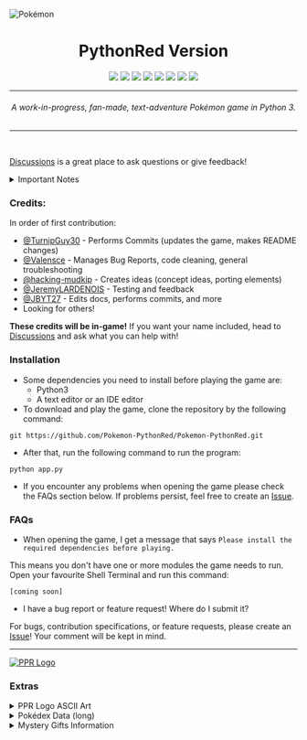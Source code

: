 ![Pokémon](https://raw.githubusercontent.com/Pokemon-PythonRed/Images/main/pokemon.png "Pokémon")
<h1 align="center">PythonRed Version</h1>
<p align="center">
	<a href="https://GitHub.com/Pokemon-PythonRed/Pokemon-PythonRed"><img src="https://gpvc.arturio.dev/Pokemon-PythonRed"></a> <!--Views-->
	<a href="https://GitHub.com/Pokemon-PythonRed/graphs/commit-activity"><img src="https://img.shields.io/badge/maintained%3F-yes-green.svg"></a> <!--Maintained?-->
	<a href="https://GitHub.com/TurnipGuy30"><img src="https://img.shields.io/badge/maintainer-TurnipGuy30-blue"></a> <!--Maintainer-->
	<a href="https://www.python.org/"><img src="https://img.shields.io/badge/made%20with-Python%203-1f425f.svg"></a> <!--Made with Python 3-->
	<a href="https://www.microsoft.com/en-au/software-download/windows10"><img src="https://img.shields.io/badge/platform-Windows%2010-yellow"></a> <!--Platform-->
	<a href="https://github.com/Pokemon-PythonRed/Pokemon-PythonRed/blob/master/LICENSE"><img src="https://img.shields.io/badge/license-CC0--1.0-black"></a> <!--License-->
	<a href="https://GitHub.com/Pokemon-PythonRed/Pokemon-PythonRed/issues"><img src="https://img.shields.io/github/issues/Pokemon-PythonRed/Pokemon-PythonRed.svg"></a> <!--Issues-->
	<a href="https://github.com/Pokemon-PythonRed/Pokemon-PythonRed/stargazers"><img src="https://img.shields.io/github/stars/Pokemon-PythonRed/Pokemon-PythonRed"/></a> <!--Stars-->
</p>

---
<h6 align="center">A work-in-progress, fan-made, text-adventure Pokémon game in Python 3.</h6>

---
<br>

[Discussions](https://github.com/Pokemon-PythonRed/Pokemon-PythonRed/discussions "Pokémon PythonRed Discussions") is a great place to ask questions or give feedback!

<details><summary>Important Notes</summary>

---
- This is not a perfect recreation of `Pokémon Red`; it's a fan-made game that, like `Pokémon Red`, takes place in the fictional Kanto region.
- Prior in-depth knowledge of the `Pokémon` franchise, especially the video game series, is recommended and may be required to fully enjoy this game.
- This project (this GitHub Repository and anything found within) is not endorsed by _Nintendo_, _GAME FREAK_, _Creatures Inc._, _The Pokémon Company_, or whoever owns the franchise these days. This is an independent, fan-made game.
- This game's plot is a work of fiction! Any references to real people or events are completely coincidental.
- The developers use Windows 10 OS, but some effort will be made to make this game cross-platform. However, if we cannot find a way to implement an element in this way, then this game will become Windows 10-only.
---
</details>

### Credits:
In order of first contribution:
- [@TurnipGuy30](https://github.com/TurnipGuy30 "TurnipGuy30's Profile") - Performs Commits (updates the game, makes README changes)
- [@Valensce](https://github.com/Valensce "Valensce's Profile") - Manages Bug Reports, code cleaning, general troubleshooting
- [@hacking-mudkip](https://github.com/hacking-mudkip "hacking-mudkip's Profile") - Creates ideas (concept ideas, porting elements)
- [@JeremyLARDENOIS](https://github.com/JeremyLARDENOIS "JeremyLARDENOIS's Profile") - Testing and feedback
- [@JBYT27](https://github.com/JBYT27) - Edits docs, performs commits, and more
- Looking for others!

**These credits will be in-game!** If you want your name included, head to [Discussions](https://github.com/Pokemon-PythonRed/Pokemon-PythonRed/discussions "Pokémon PythonRed Discussions") and ask what you can help with!

### Installation
- Some dependencies you need to install before playing the game are:
	- Python3
	- A text editor or an IDE editor
- To download and play the game, clone the repository by the following command:
```
git https://github.com/Pokemon-PythonRed/Pokemon-PythonRed.git
```
- After that, run the following command to run the program: 

```
python app.py
```

- If you encounter any problems when opening the game please check the FAQs section below. If problems persist, feel free to create an [Issue](https://github.com/Pokemon-PythonRed/Pokemon-PythonRed/issues "Pokémon PythonRed Issues").

### FAQs

- When opening the game, I get a message that says `Please install the required dependencies before playing.`

This means you don't have one or more modules the game needs to run. Open your favourite Shell Terminal and run this command:
```
[coming soon]
```

- I have a bug report or feature request! Where do I submit it?

For bugs, contribution specifications, or feature requests, please create an [Issue](https://github.com/Pokemon-PythonRed/Pokemon-PythonRed/issues "Pokémon PythonRed Issues")! Your comment will be kept in mind.

---
[![PPR Logo](https://raw.githubusercontent.com/Pokemon-PythonRed/Images/main/logo.png "PPR Homepage")](https://github.com/Pokemon-PythonRed)

### Extras

<details><summary>PPR Logo ASCII Art</summary>

(Sorry if it's too big for your screen!)
<pre align="center">
,#&@@&&&&&@&&#.
.*&&@&&&%(((((((((((((((((((((%&&@&@%,
,%&@&#(((((((((((((((((((((((((((((((((((((((%&&@#
.%&@#(((((((((((((((((((((((((((((((((((((((((((((((((((%@&%
@&&((((((((((((((((((((((((((((((((((((((((((((((((((((((((((((#@&&
/&@#*            /(((((((((((((((((((((((((((((((((((((((((((((((((((((%&@.
/&@.                   ((((((((((((((((((((((((((((((((((((((((((((((((((((((#&@.
.@@.                       ((((((((((((((((((((((((((((((((((((((((((((((((((((((((%&&
/&@                          /((((((((((((((((((((((((((((((((((((((((((((((((((((((((((@@.
(&%,                           (((((((((((((((((((((((((((((((((((((((((((((((((((((((((((((&&,
/@%(.                           /(((((((((((((((((((((((((((((((((((((((((((((((((((((((((((((((&@.
.@&(((                           ((((((((((((((((((((((((((((((((((((((((%#%%%&&&&&%%%#%((((((((((((@@
%&((((/        .*#&%%###############%&#((((#%%&%###############%&%((#&&####################%&#((((((((%&*
&@((((((  .%&########((/,          *#############(/,          ,(#########/.               ,(###%&((((((((&%
.&%(((((((&#####(,                      .###/.                      (##,                       .###%#(((((((&@
&#(((((((&###                                                                     ,***,.         (##%((((((((&@
.&%((((((((&##(            /#########(                .##########             ,#############/      .####((((((((&@
@&(((((((((%%###(***      .###&&&@%###       **.      (##%@&@&###.            *##%@%#####@###       (###(((((((((&&
&@(((((((((((%&&####/      .##%@&&###/       *##.      ###@&@####.             *##%&&%%%&@%##(       (###((((((((((&*
,&#((((((((((((#&&&##/      ,##%&###(        *###      .###&####,       ./      *##&(,&##@####       *####((((((((((%@
%@(((((((((((((((#&##/      *#####/        .#####      .######         (#/      *##&%#@#####.       *###@((((((((((((&(
@%(((((((((((((#&&%##*      *##,         .#######      .##/          (###*      *########,         ####&&&#((((((((((&&
#@(((((((%&@&%#####%##/                 *###%@@###                 .(#####,      /#*,            .####@&#####%&&&(((((%&
@&(&&&%##########&####/              *####%@@%####              ,####%@###.                    (####@&#############%&&&&
&&%&%%%##########%##,            ,#####%@%%@%##/            .(####%@&%&###                ./#####&@&###################&
@&%%%%%%########%###.        .#####%@&%&&#(%%##/         (#####&&%&&%%@###           .#######&@&&%#####################&
%&%%%%%%%%#######&####(       (##@%%&%/.    &%####,      /##&&%&%##&@#&##(             .(###&@%/%@@&%##################&
@%%%%%%%%%%&&@@#/&@###.      (##&%/.       #&@%##/      *##%&/#######&##(      ,         (###%*        *&@&%##########@
%&%%&&@@/*********%%##*      /##&(          .&&##(      .##%%%&%#####&##/      *##         ,###%%             .%@&%##&(
.&(***/***********(&##(      *##%#           .&###       ###&.   *&@&&##/      *####.         ####&*                %@
%@****************&###      .##%%            %%##.      (##%.      /&##/      *######/         /###%%             ,&,
&&***************%###,      ###&            #%##/      /##%,      /&##/      *##%@&####.        ,###%,           &%
@%**************(%##*      (##%            (&##(      *##%,      /&##/      *##%&%%@####*       .##%/          &@
@%*************(%##/      ###%             &###.     /##%,      /&##*      *##%*,#&%&&###(.   *###&*         @@
@&*************%&####((####&%             ,@####((####%#       /&###,    ,###&,   ,&%&@########&%          @@
&&*************%&@&%%%%&&&%*             ,%&@&%%%%&&&%         %@%########%@        (&%%%%%%&&/         *&(
*&#*************#&&&&&&%(*/               .%&&&&&&#           /%&%&&&&&&&%/          ./(((            &@
@@**************************                                  ./(((((/,                          /#&%
.@&***************************                                                               **/&@
,&&*/**************************,                                                       ****/&@
@@*******************************                                               /*/***%&@
&&&********************************/,                                   */********&@/
.&&%****************************************,..           ..,****************&&&
.@&&/*****************************************************************(&@%
(@&&*/*****************************************************/**/@@@.
*@&&%************************************************/&&@&.
*&@&&%(***********************************(&@&@%,
,%@&&&&&&%#(/****,****/(#%&&&&&@@#,
</pre>
</details>

<details><summary>Pokédex Data (long)</summary>

```python
{
	'MissingNo.': {
		'index': 0,
		'name': 'MISSINGNO.',
		'type': 'NULL',
		'total': 6000,
		'hp': 10000,
		'atk': 10000,
		'def': 10000,
		'spa': 10000,
		'spd': 10000,
		'spe': 10000,
		'seen': False,
		'caught': False
	},
	'Bulbasaur': {
		'index': 1,
		'name': 'BULBASAUR',
		'type': 'GRASS',
		'total': 318,
		'hp': 45,
		'atk': 49,
		'def': 49,
		'spa': 65,
		'spd': 65,
		'spe': 45,
		'seen': False,
		'caught': False
	},
	'Ivysaur': {
		'index': 2,
		'name': 'IVYSAUR',
		'type': 'GRASS',
		'total': 405,
		'hp': 60,
		'atk': 62,
		'def': 63,
		'spa': 80,
		'spd': 80,
		'spe': 60,
		'seen': False,
		'caught': False
	},
	'Venusaur': {
		'index': 3,
		'name': 'VENUSAUR',
		'type': 'GRASS',
		'total': 525,
		'hp': 80,
		'atk': 82,
		'def': 83,
		'spa': 100,
		'spd': 100,
		'spe': 80,
		'seen': False,
		'caught': False
	},
	'Charmander': {
		'index': 4,
		'name': 'CHARMANDER',
		'type': 'FIRE',
		'total': 309,
		'hp': 39,
		'atk': 52,
		'def': 43,
		'spa': 60,
		'spd': 50,
		'spe': 65,
		'seen': False,
		'caught': False
	},
	'Charmeleon': {
		'index': 5,
		'name': 'CHARMELEON',
		'type': 'FIRE',
		'total': 405,
		'hp': 58,
		'atk': 64,
		'def': 58,
		'spa': 80,
		'spd': 65,
		'spe': 80,
		'seen': False,
		'caught': False
	},
	'Charizard': {
		'index': 6,
		'name': 'CHARIZARD',
		'type': 'FIRE',
		'total': 534,
		'hp': 78,
		'atk': 84,
		'def': 78,
		'spa': 109,
		'spd': 85,
		'spe': 100,
		'seen': False,
		'caught': False
	},
	'Squirtle': {
		'index': 7,
		'name': 'SQUIRTLE',
		'type': 'WATER',
		'total': 314,
		'hp': 44,
		'atk': 48,
		'def': 65,
		'spa': 50,
		'spd': 64,
		'spe': 43,
		'seen': False,
		'caught': False
	},
	'Wartortle': {
		'index': 8,
		'name': 'WARTORTLE',
		'type': 'WATER',
		'total': 405,
		'hp': 59,
		'atk': 63,
		'def': 80,
		'spa': 65,
		'spd': 80,
		'spe': 58,
		'seen': False,
		'caught': False
	},
	'Blastoise': {
		'index': 9,
		'name': 'BLASTOISE',
		'type': 'WATER',
		'total': 530,
		'hp': 79,
		'atk': 83,
		'def': 100,
		'spa': 85,
		'spd': 105,
		'spe': 78,
		'seen': False,
		'caught': False
	},
	'Caterpie': {
		'index': 10,
		'name': 'CATERPIE',
		'type': 'BUG',
		'total': 195,
		'hp': 45,
		'atk': 30,
		'def': 35,
		'spa': 20,
		'spd': 20,
		'spe': 45,
		'seen': False,
		'caught': False
	},
	'Metapod': {
		'index': 11,
		'name': 'METAPOD',
		'type': 'BUG',
		'total': 205,
		'hp': 50,
		'atk': 20,
		'def': 55,
		'spa': 25,
		'spd': 25,
		'spe': 30,
		'seen': False,
		'caught': False
	},
	'Butterfree': {
		'index': 12,
		'name': 'BUTTERFREE',
		'type': 'BUG',
		'total': 395,
		'hp': 60,
		'atk': 45,
		'def': 50,
		'spa': 90,
		'spd': 80,
		'spe': 70,
		'seen': False,
		'caught': False
	},
	'Weedle': {
		'index': 13,
		'name': 'WEEDLE',
		'type': 'BUG',
		'total': 195,
		'hp': 40,
		'atk': 35,
		'def': 30,
		'spa': 20,
		'spd': 20,
		'spe': 50,
		'seen': False,
		'caught': False
	},
	'Kakuna': {
		'index': 14,
		'name': 'KAKUNA',
		'type': 'BUG',
		'total': 205,
		'hp': 45,
		'atk': 25,
		'def': 50,
		'spa': 25,
		'spd': 25,
		'spe': 35,
		'seen': False,
		'caught': False
	},
	'Beedrill': {
		'index': 15,
		'name': 'BEEDRILL',
		'type': 'BUG',
		'total': 395,
		'hp': 65,
		'atk': 90,
		'def': 40,
		'spa': 45,
		'spd': 80,
		'spe': 75,
		'seen': False,
		'caught': False
	},
	'Pidgey': {
		'index': 16,
		'name': 'PIDGEY',
		'type': 'NORMAL',
		'total': 251,
		'hp': 40,
		'atk': 45,
		'def': 40,
		'spa': 35,
		'spd': 35,
		'spe': 56,
		'seen': False,
		'caught': False
	},
	'Pidgeotto': {
		'index': 17,
		'name': 'PIDGEOTTO',
		'type': 'NORMAL',
		'total': 349,
		'hp': 63,
		'atk': 60,
		'def': 55,
		'spa': 50,
		'spd': 50,
		'spe': 71,
		'seen': False,
		'caught': False
	},
	'Pidgeot': {
		'index': 18,
		'name': 'PIDGEOT',
		'type': 'NORMAL',
		'total': 479,
		'hp': 83,
		'atk': 80,
		'def': 75,
		'spa': 70,
		'spd': 70,
		'spe': 101,
		'seen': False,
		'caught': False
	},
	'Rattata': {
		'index': 19,
		'name': 'RATTATA',
		'type': 'NORMAL',
		'total': 253,
		'hp': 30,
		'atk': 56,
		'def': 35,
		'spa': 25,
		'spd': 35,
		'spe': 72,
		'seen': False,
		'caught': False
	},
	'Ratticate': {
		'index': 20,
		'name': 'RATICATE',
		'type': 'NORMAL',
		'total': 413,
		'hp': 55,
		'atk': 81,
		'def': 60,
		'spa': 50,
		'spd': 70,
		'spe': 97,
		'seen': False,
		'caught': False
	},
	'Spearow': {
		'index': 21,
		'name': 'SPEAROW',
		'type': 'NORMAL',
		'total': 262,
		'hp': 40,
		'atk': 60,
		'def': 30,
		'spa': 31,
		'spd': 31,
		'spe': 70,
		'seen': False,
		'caught': False
	},
	'Fearow': {
		'index': 22,
		'name': 'FEAROW',
		'type': 'NORMAL',
		'total': 442,
		'hp': 65,
		'atk': 90,
		'def': 65,
		'spa': 61,
		'spd': 61,
		'spe': 100,
		'seen': False,
		'caught': False
	},
	'Ekans': {
		'index': 23,
		'name': 'EKANS',
		'type': 'POISON',
		'total': 288,
		'hp': 35,
		'atk': 60,
		'def': 44,
		'spa': 40,
		'spd': 54,
		'spe': 55,
		'seen': False,
		'caught': False
	},
	'Arbok': {
		'index': 24,
		'name': 'ARBOK',
		'type': 'POISON',
		'total': 448,
		'hp': 60,
		'atk': 95,
		'def': 69,
		'spa': 65,
		'spd': 79,
		'spe': 80,
		'seen': False,
		'caught': False
	},
	'Pikachu': {
		'index': 25,
		'name': 'PIKACHU',
		'type': 'ELECTRIC',
		'total': 320,
		'hp': 35,
		'atk': 55,
		'def': 40,
		'spa': 50,
		'spd': 50,
		'spe': 90,
		'seen': False,
		'caught': False
	},
	'Raichu': {
		'index': 26,
		'name': 'RAICHU',
		'type': 'ELECTRIC',
		'total': 485,
		'hp': 60,
		'atk': 90,
		'def': 55,
		'spa': 90,
		'spd': 80,
		'spe': 110,
		'seen': False,
		'caught': False
	},
	'Sandshrew': {
		'index': 27,
		'name': 'SANDSHREW',
		'type': 'GROUND',
		'total': 300,
		'hp': 50,
		'atk': 75,
		'def': 85,
		'spa': 20,
		'spd': 30,
		'spe': 40,
		'seen': False,
		'caught': False
	},
	'Sandslash': {
		'index': 28,
		'name': 'SANDSLASH',
		'type': 'GROUND',
		'total': 450,
		'hp': 75,
		'atk': 100,
		'def': 110,
		'spa': 45,
		'spd': 55,
		'spe': 65,
		'seen': False,
		'caught': False
	},
	'Nidoran-Female': {
		'index': 29,
		'name': 'NIDORAN♀',
		'type': 'POISON',
		'total': 275,
		'hp': 55,
		'atk': 47,
		'def': 52,
		'spa': 40,
		'spd': 40,
		'spe': 41,
		'seen': False,
		'caught': False
	},
	'Nidorina': {
		'index': 30,
		'name': 'NIDORINA',
		'type': 'POISON',
		'total': 365,
		'hp': 70,
		'atk': 62,
		'def': 67,
		'spa': 55,
		'spd': 55,
		'spe': 56,
		'seen': False,
		'caught': False
	},
	'Nidoqueen': {
		'index': 31,
		'name': 'NIDOQUEEN',
		'type': 'POISON',
		'total': 505,
		'hp': 90,
		'atk': 92,
		'def': 87,
		'spa': 75,
		'spd': 85,
		'spe': 76,
		'seen': False,
		'caught': False
	},
	'Nidoran-Male': {
		'index': 32,
		'name': 'NIDORAN♂',
		'type': 'POISON',
		'total': 273,
		'hp': 46,
		'atk': 57,
		'def': 40,
		'spa': 40,
		'spd': 40,
		'spe': 50,
		'seen': False,
		'caught': False
	},
	'Nidorino': {
		'index': 33,
		'name': 'NIDORINO',
		'type': 'POISON',
		'total': 365,
		'hp': 61,
		'atk': 72,
		'def': 57,
		'spa': 55,
		'spd': 55,
		'spe': 65,
		'seen': False,
		'caught': False
	},
	'Nidoking': {
		'index': 34,
		'name': 'NIDOKING',
		'type': 'POISON',
		'total': 505,
		'hp': 81,
		'atk': 102,
		'def': 77,
		'spa': 85,
		'spd': 75,
		'spe': 85,
		'seen': False,
		'caught': False
	},
	'Clefairy': {
		'index': 35,
		'name': 'CLEFAIRY',
		'type': 'FAIRY',
		'total': 323,
		'hp': 70,
		'atk': 45,
		'def': 48,
		'spa': 60,
		'spd': 65,
		'spe': 35,
		'seen': False,
		'caught': False
	},
	'Clefable': {
		'index': 36,
		'name': 'CLEFABLE',
		'type': 'FAIRY',
		'total': 483,
		'hp': 95,
		'atk': 70,
		'def': 73,
		'spa': 95,
		'spd': 90,
		'spe': 60,
		'seen': False,
		'caught': False
	},
	'Vulpix': {
		'index': 37,
		'name': 'VULPIX',
		'type': 'FIRE',
		'total': 299,
		'hp': 38,
		'atk': 41,
		'def': 40,
		'spa': 50,
		'spd': 65,
		'spe': 65,
		'seen': False,
		'caught': False
	},
	'Ninetales': {
		'index': 38,
		'name': 'NINETALES',
		'type': 'FIRE',
		'total': 505,
		'hp': 73,
		'atk': 76,
		'def': 75,
		'spa': 81,
		'spd': 100,
		'spe': 100,
		'seen': False,
		'caught': False
	},
	'Jigglypuff': {
		'index': 39,
		'name': 'JIGGLYPUFF',
		'type': 'NORMAL',
		'total': 270,
		'hp': 115,
		'atk': 45,
		'def': 20,
		'spa': 45,
		'spd': 25,
		'spe': 20,
		'seen': False,
		'caught': False
	},
	'Wigglytuff': {
		'index': 40,
		'name': 'WIGGLYTUFF',
		'type': 'NORMAL',
		'total': 435,
		'hp': 140,
		'atk': 70,
		'def': 45,
		'spa': 85,
		'spd': 50,
		'spe': 45,
		'seen': False,
		'caught': False
	},
	'Zubat': {
		'index': 41,
		'name': 'ZUBAT',
		'type': 'POISON',
		'total': 245,
		'hp': 40,
		'atk': 45,
		'def': 35,
		'spa': 30,
		'spd': 40,
		'spe': 55,
		'seen': False,
		'caught': False
	},
	'Golbat': {
		'index': 42,
		'name': 'GOLBAT',
		'type': 'POISON',
		'total': 455,
		'hp': 75,
		'atk': 80,
		'def': 70,
		'spa': 65,
		'spd': 75,
		'spe': 90,
		'seen': False,
		'caught': False
	},
	'Oddish': {
		'index': 43,
		'name': 'ODDISH',
		'type': 'GRASS',
		'total': 320,
		'hp': 45,
		'atk': 50,
		'def': 55,
		'spa': 75,
		'spd': 65,
		'spe': 30,
		'seen': False,
		'caught': False
	},
	'Gloom': {
		'index': 44,
		'name': 'GLOOM',
		'type': 'GRASS',
		'total': 395,
		'hp': 60,
		'atk': 65,
		'def': 70,
		'spa': 85,
		'spd': 75,
		'spe': 40,
		'seen': False,
		'caught': False
	},
	'Vileplume': {
		'index': 45,
		'name': 'VILEPLUME',
		'type': 'GRASS',
		'total': 490,
		'hp': 75,
		'atk': 80,
		'def': 85,
		'spa': 110,
		'spd': 90,
		'spe': 50,
		'seen': False,
		'caught': False
	},
	'Paras': {
		'index': 46,
		'name': 'PARAS',
		'type': 'BUG',
		'total': 285,
		'hp': 35,
		'atk': 70,
		'def': 55,
		'spa': 45,
		'spd': 55,
		'spe': 25,
		'seen': False,
		'caught': False
	},
	'Parasect': {
		'index': 47,
		'name': 'PARASECT',
		'type': 'BUG',
		'total': 405,
		'hp': 60,
		'atk': 95,
		'def': 80,
		'spa': 60,
		'spd': 80,
		'spe': 30,
		'seen': False,
		'caught': False
	},
	'Venonat': {
		'index': 48,
		'name': 'VENONAT',
		'type': 'BUG',
		'total': 305,
		'hp': 60,
		'atk': 55,
		'def': 50,
		'spa': 40,
		'spd': 55,
		'spe': 45,
		'seen': False,
		'caught': False
	},
	'Venomoth': {
		'index': 49,
		'name': 'VENOMOTH',
		'type': 'BUG',
		'total': 450,
		'hp': 70,
		'atk': 65,
		'def': 60,
		'spa': 90,
		'spd': 75,
		'spe': 90,
		'seen': False,
		'caught': False
	},
	'Diglett': {
		'index': 50,
		'name': 'DIGLETT',
		'type': 'GROUND',
		'total': 265,
		'hp': 10,
		'atk': 55,
		'def': 25,
		'spa': 35,
		'spd': 45,
		'spe': 95,
		'seen': False,
		'caught': False
	},
	'Dugtrio': {
		'index': 51,
		'name': 'DUGTRIO',
		'type': 'GROUND',
		'total': 425,
		'hp': 35,
		'atk': 100,
		'def': 50,
		'spa': 50,
		'spd': 70,
		'spe': 120,
		'seen': False,
		'caught': False
	},
	'Meowth': {
		'index': 52,
		'name': 'MEOWTH',
		'type': 'NORMAL',
		'total': 290,
		'hp': 40,
		'atk': 45,
		'def': 35,
		'spa': 40,
		'spd': 40,
		'spe': 90,
		'seen': False,
		'caught': False
	},
	'Persian': {
		'index': 53,
		'name': 'PERSIAN',
		'type': 'NORMAL',
		'total': 440,
		'hp': 65,
		'atk': 70,
		'def': 60,
		'spa': 65,
		'spd': 65,
		'spe': 115,
		'seen': False,
		'caught': False
	},
	'Psyduck': {
		'index': 54,
		'name': 'PSYDUCK',
		'type': 'WATER',
		'total': 320,
		'hp': 50,
		'atk': 52,
		'def': 48,
		'spa': 65,
		'spd': 50,
		'spe': 55,
		'seen': False,
		'caught': False
	},
	'Golduck': {
		'index': 55,
		'name': 'GOLDUCK',
		'type': 'WATER',
		'total': 500,
		'hp': 80,
		'atk': 82,
		'def': 78,
		'spa': 95,
		'spd': 80,
		'spe': 85,
		'seen': False,
		'caught': False
	},
	'Mankey': {
		'index': 56,
		'name': 'MANKEY',
		'type': 'FIGHTING',
		'total': 305,
		'hp': 40,
		'atk': 80,
		'def': 35,
		'spa': 35,
		'spd': 45,
		'spe': 70,
		'seen': False,
		'caught': False
	},
	'Primeape': {
		'index': 57,
		'name': 'PRIMEAPE',
		'type': 'FIGHTING',
		'total': 455,
		'hp': 65,
		'atk': 105,
		'def': 60,
		'spa': 60,
		'spd': 70,
		'spe': 95,
		'seen': False,
		'caught': False
	},
	'Growlithe': {
		'index': 58,
		'name': 'GROWLITHE',
		'type': 'FIRE',
		'total': 350,
		'hp': 55,
		'atk': 70,
		'def': 45,
		'spa': 70,
		'spd': 50,
		'spe': 60,
		'seen': False,
		'caught': False
	},
	'Arcanine': {
		'index': 59,
		'name': 'ARCANINE',
		'type': 'FIRE',
		'total': 555,
		'hp': 90,
		'atk': 110,
		'def': 80,
		'spa': 100,
		'spd': 80,
		'spe': 95,
		'seen': False,
		'caught': False
	},
	'Poliwag': {
		'index': 60,
		'name': 'POLIWAG',
		'type': 'WATER',
		'total': 300,
		'hp': 40,
		'atk': 50,
		'def': 40,
		'spa': 40,
		'spd': 40,
		'spe': 90,
		'seen': False,
		'caught': False
	},
	'Poliwhirl': {
		'index': 61,
		'name': 'POLIWHIRL',
		'type': 'WATER',
		'total': 385,
		'hp': 65,
		'atk': 65,
		'def': 65,
		'spa': 50,
		'spd': 50,
		'spe': 90,
		'seen': False,
		'caught': False
	},
	'Poliwrath': {
		'index': 62,
		'name': 'POLIWRATH',
		'type': 'WATER',
		'total': 510,
		'hp': 90,
		'atk': 95,
		'def': 95,
		'spa': 70,
		'spd': 90,
		'spe': 70,
		'seen': False,
		'caught': False
	},
	'Abra': {
		'index': 63,
		'name': 'ABRA',
		'type': 'PSYCHIC',
		'total': 310,
		'hp': 25,
		'atk': 20,
		'def': 15,
		'spa': 105,
		'spd': 55,
		'spe': 90,
		'seen': False,
		'caught': False
	},
	'Kadabra': {
		'index': 64,
		'name': 'KADABRA',
		'type': 'PSYCHIC',
		'total': 400,
		'hp': 40,
		'atk': 35,
		'def': 30,
		'spa': 120,
		'spd': 70,
		'spe': 105,
		'seen': False,
		'caught': False
	},
	'Alakazam': {
		'index': 65,
		'name': 'ALAKAZAM',
		'type': 'PSYCHIC',
		'total': 500,
		'hp': 55,
		'atk': 50,
		'def': 45,
		'spa': 135,
		'spd': 95,
		'spe': 120,
		'seen': False,
		'caught': False
	},
	'Machop': {
		'index': 66,
		'name': 'MACHOP',
		'type': 'FIGHTING',
		'total': 305,
		'hp': 70,
		'atk': 80,
		'def': 50,
		'spa': 35,
		'spd': 35,
		'spe': 35,
		'seen': False,
		'caught': False
	},
	'Machoke': {
		'index': 67,
		'name': 'MACHOKE',
		'type': 'FIGHTING',
		'total': 405,
		'hp': 80,
		'atk': 100,
		'def': 70,
		'spa': 50,
		'spd': 60,
		'spe': 45,
		'seen': False,
		'caught': False
	},
	'Machamp': {
		'index': 68,
		'name': 'MACHAMP',
		'type': 'FIGHTING',
		'total': 505,
		'hp': 90,
		'atk': 130,
		'def': 80,
		'spa': 65,
		'spd': 85,
		'spe': 55,
		'seen': False,
		'caught': False
	},
	'Bellsprout': {
		'index': 69,
		'name': 'BELLSPROUT',
		'type': 'GRASS',
		'total': 300,
		'hp': 50,
		'atk': 75,
		'def': 35,
		'spa': 70,
		'spd': 30,
		'spe': 40,
		'seen': False,
		'caught': False
	},
	'Weepinbell': {
		'index': 70,
		'name': 'WEEPINBELL',
		'type': 'GRASS',
		'total': 390,
		'hp': 65,
		'atk': 90,
		'def': 50,
		'spa': 85,
		'spd': 45,
		'spe': 55,
		'seen': False,
		'caught': False
	},
	'Victreebell': {
		'index': 71,
		'name': 'VICTREEBEL',
		'type': 'GRASS',
		'total': 490,
		'hp': 80,
		'atk': 105,
		'def': 65,
		'spa': 100,
		'spd': 70,
		'spe': 70,
		'seen': False,
		'caught': False
	},
	'Tentacool': {
		'index': 72,
		'name': 'TENTACOOL',
		'type': 'WATER',
		'total': 335,
		'hp': 40,
		'atk': 40,
		'def': 35,
		'spa': 50,
		'spd': 100,
		'spe': 70,
		'seen': False,
		'caught': False
	},
	'Tentacruel': {
		'index': 73,
		'name': 'TENTACRUEL',
		'type': 'WATER',
		'total': 515,
		'hp': 80,
		'atk': 70,
		'def': 65,
		'spa': 80,
		'spd': 120,
		'spe': 100,
		'seen': False,
		'caught': False
	},
	'Geodude': {
		'index': 74,
		'name': 'GEODUDE',
		'type': 'ROCK',
		'total': 300,
		'hp': 40,
		'atk': 80,
		'def': 100,
		'spa': 30,
		'spd': 30,
		'spe': 20,
		'seen': False,
		'caught': False
	},
	'Graveler': {
		'index': 75,
		'name': 'GRAVELER',
		'type': 'ROCK',
		'total': 390,
		'hp': 55,
		'atk': 95,
		'def': 115,
		'spa': 45,
		'spd': 45,
		'spe': 35,
		'seen': False,
		'caught': False
	},
	'Golem': {
		'index': 76,
		'name': 'GOLEM',
		'type': 'ROCK',
		'total': 495,
		'hp': 80,
		'atk': 120,
		'def': 130,
		'spa': 55,
		'spd': 65,
		'spe': 45,
		'seen': False,
		'caught': False
	},
	'Ponyta': {
		'index': 77,
		'name': 'PONYTA',
		'type': 'FIRE',
		'total': 410,
		'hp': 50,
		'atk': 85,
		'def': 55,
		'spa': 65,
		'spd': 65,
		'spe': 90,
		'seen': False,
		'caught': False
	},
	'Rapidash': {
		'index': 78,
		'name': 'RAPIDASH',
		'type': 'FIRE',
		'total': 500,
		'hp': 65,
		'atk': 100,
		'def': 70,
		'spa': 80,
		'spd': 80,
		'spe': 105,
		'seen': False,
		'caught': False
	},
	'Slowpoke': {
		'index': 79,
		'name': 'SLOWPOKE',
		'type': 'WATER',
		'total': 315,
		'hp': 90,
		'atk': 65,
		'def': 65,
		'spa': 40,
		'spd': 40,
		'spe': 15,
		'seen': False,
		'caught': False
	},
	'Slowbro': {
		'index': 80,
		'name': 'SLOWBRO',
		'type': 'WATER',
		'total': 490,
		'hp': 95,
		'atk': 75,
		'def': 110,
		'spa': 100,
		'spd': 80,
		'spe': 30,
		'seen': False,
		'caught': False
	},
	'Magnemite': {
		'index': 81,
		'name': 'MAGNEMITE',
		'type': 'ELECTRIC',
		'total': 325,
		'hp': 25,
		'atk': 35,
		'def': 70,
		'spa': 95,
		'spd': 55,
		'spe': 45,
		'seen': False,
		'caught': False
	},
	'Magneton': {
		'index': 82,
		'name': 'MAGNETON',
		'type': 'ELECTRIC',
		'total': 465,
		'hp': 50,
		'atk': 60,
		'def': 95,
		'spa': 120,
		'spd': 70,
		'spe': 70,
		'seen': False,
		'caught': False
	},
	'Farfetch\'d': {
		'index': 83,
		'name': 'FARFETCH\'D',
		'type': 'NORMAL',
		'total': 377,
		'hp': 52,
		'atk': 90,
		'def': 55,
		'spa': 58,
		'spd': 62,
		'spe': 60,
		'seen': False,
		'caught': False
	},
	'Doduo': {
		'index': 84,
		'name': 'DODUO',
		'type': 'NORMAL',
		'total': 310,
		'hp': 35,
		'atk': 85,
		'def': 45,
		'spa': 35,
		'spd': 35,
		'spe': 75,
		'seen': False,
		'caught': False
	},
	'Dodrio': {
		'index': 85,
		'name': 'DODRIO',
		'type': 'NORMAL',
		'total': 470,
		'hp': 60,
		'atk': 110,
		'def': 70,
		'spa': 60,
		'spd': 60,
		'spe': 110,
		'seen': False,
		'caught': False
	},
	'Seel': {
		'index': 86,
		'name': 'SEEL',
		'type': 'WATER',
		'total': 325,
		'hp': 65,
		'atk': 45,
		'def': 55,
		'spa': 45,
		'spd': 70,
		'spe': 45,
		'seen': False,
		'caught': False
	},
	'Dewgong': {
		'index': 87,
		'name': 'DEWGONG',
		'type': 'WATER',
		'total': 475,
		'hp': 90,
		'atk': 70,
		'def': 80,
		'spa': 70,
		'spd': 95,
		'spe': 70,
		'seen': False,
		'caught': False
	},
	'Grimer': {
		'index': 88,
		'name': 'GRIMER',
		'type': 'POISON',
		'total': 325,
		'hp': 80,
		'atk': 80,
		'def': 50,
		'spa': 40,
		'spd': 50,
		'spe': 25,
		'seen': False,
		'caught': False
	},
	'Muk': {
		'index': 89,
		'name': 'MUK',
		'type': 'POISON',
		'total': 500,
		'hp': 105,
		'atk': 105,
		'def': 75,
		'spa': 65,
		'spd': 100,
		'spe': 50,
		'seen': False,
		'caught': False
	},
	'Shellder': {
		'index': 90,
		'name': 'SHELLDER',
		'type': 'WATER',
		'total': 305,
		'hp': 30,
		'atk': 65,
		'def': 100,
		'spa': 45,
		'spd': 25,
		'spe': 40,
		'seen': False,
		'caught': False
	},
	'Cloyster': {
		'index': 91,
		'name': 'CLOYSTER',
		'type': 'WATER',
		'total': 525,
		'hp': 50,
		'atk': 95,
		'def': 180,
		'spa': 85,
		'spd': 45,
		'spe': 70,
		'seen': False,
		'caught': False
	},
	'Gastly': {
		'index': 92,
		'name': 'GASTLY',
		'type': 'GHOST',
		'total': 310,
		'hp': 30,
		'atk': 35,
		'def': 30,
		'spa': 100,
		'spd': 35,
		'spe': 80,
		'seen': False,
		'caught': False
	},
	'Haunter': {
		'index': 93,
		'name': 'HAUNTER',
		'type': 'GHOST',
		'total': 405,
		'hp': 45,
		'atk': 50,
		'def': 45,
		'spa': 115,
		'spd': 55,
		'spe': 95,
		'seen': False,
		'caught': False
	},
	'Gengar': {
		'index': 94,
		'name': 'GENGAR',
		'type': 'GHOST',
		'total': 500,
		'hp': 60,
		'atk': 65,
		'def': 60,
		'spa': 130,
		'spd': 75,
		'spe': 110,
		'seen': False,
		'caught': False
	},
	'Onix': {
		'index': 95,
		'name': 'ONIX',
		'type': 'ROCK',
		'total': 385,
		'hp': 35,
		'atk': 45,
		'def': 160,
		'spa': 30,
		'spd': 45,
		'spe': 70,
		'seen': False,
		'caught': False
	},
	'Drowzee': {
		'index': 96,
		'name': 'DROWZEE',
		'type': 'PSYCHIC',
		'total': 328,
		'hp': 60,
		'atk': 48,
		'def': 45,
		'spa': 43,
		'spd': 90,
		'spe': 42,
		'seen': False,
		'caught': False
	},
	'Hypno': {
		'index': 97,
		'name': 'HYPNO',
		'type': 'PSYCHIC',
		'total': 483,
		'hp': 85,
		'atk': 73,
		'def': 70,
		'spa': 73,
		'spd': 115,
		'spe': 67,
		'seen': False,
		'caught': False
	},
	'Krabby': {
		'index': 98,
		'name': 'KRABBY',
		'type': 'WATER',
		'total': 325,
		'hp': 30,
		'atk': 105,
		'def': 90,
		'spa': 25,
		'spd': 25,
		'spe': 50,
		'seen': False,
		'caught': False
	},
	'Kingler': {
		'index': 99,
		'name': 'KINGLER',
		'type': 'WATER',
		'total': 475,
		'hp': 55,
		'atk': 130,
		'def': 115,
		'spa': 50,
		'spd': 50,
		'spe': 75,
		'seen': False,
		'caught': False
	},
	'Voltorb': {
		'index': 100,
		'name': 'VOLTORB',
		'type': 'ELECTRIC',
		'total': 330,
		'hp': 40,
		'atk': 30,
		'def': 50,
		'spa': 55,
		'spd': 55,
		'spe': 100,
		'seen': False,
		'caught': False
	},
	'Electrode': {
		'index': 101,
		'name': 'ELECTRODE',
		'type': 'ELECTRIC',
		'total': 490,
		'hp': 60,
		'atk': 50,
		'def': 70,
		'spa': 80,
		'spd': 80,
		'spe': 150,
		'seen': False,
		'caught': False
	},
	'Exeggcute': {
		'index': 102,
		'name': 'EXEGGCUTE',
		'type': 'GRASS',
		'total': 325,
		'hp': 60,
		'atk': 40,
		'def': 80,
		'spa': 60,
		'spd': 45,
		'spe': 40,
		'seen': False,
		'caught': False
	},
	'Exeggutor': {
		'index': 103,
		'name': 'EXEGGUTOR',
		'type': 'GRASS',
		'total': 530,
		'hp': 95,
		'atk': 95,
		'def': 85,
		'spa': 125,
		'spd': 75,
		'spe': 55,
		'seen': False,
		'caught': False
	},
	'Cubone': {
		'index': 104,
		'name': 'CUBONE',
		'type': 'GROUND',
		'total': 320,
		'hp': 50,
		'atk': 50,
		'def': 95,
		'spa': 40,
		'spd': 50,
		'spe': 35,
		'seen': False,
		'caught': False
	},
	'Marowak': {
		'index': 105,
		'name': 'MAROWAK',
		'type': 'GROUND',
		'total': 425,
		'hp': 60,
		'atk': 80,
		'def': 110,
		'spa': 50,
		'spd': 80,
		'spe': 45,
		'seen': False,
		'caught': False
	},
	'Hitmonlee': {
		'index': 106,
		'name': 'HITMONLEE',
		'type': 'FIGHTING',
		'total': 455,
		'hp': 50,
		'atk': 120,
		'def': 53,
		'spa': 35,
		'spd': 110,
		'spe': 87,
		'seen': False,
		'caught': False
	},
	'Hitmonchan': {
		'index': 107,
		'name': 'HITMONCHAN',
		'type': 'FIGHTING',
		'total': 455,
		'hp': 50,
		'atk': 105,
		'def': 79,
		'spa': 35,
		'spd': 110,
		'spe': 76,
		'seen': False,
		'caught': False
	},
	'Lickitung': {
		'index': 108,
		'name': 'LICKITUNG',
		'type': 'NORMAL',
		'total': 385,
		'hp': 90,
		'atk': 55,
		'def': 75,
		'spa': 60,
		'spd': 75,
		'spe': 30,
		'seen': False,
		'caught': False
	},
	'Koffing': {
		'index': 109,
		'name': 'KOFFING',
		'type': 'POISON',
		'total': 340,
		'hp': 40,
		'atk': 65,
		'def': 95,
		'spa': 60,
		'spd': 45,
		'spe': 35,
		'seen': False,
		'caught': False
	},
	'Weezing': {
		'index': 110,
		'name': 'WEEZING',
		'type': 'POISON',
		'total': 490,
		'hp': 65,
		'atk': 90,
		'def': 120,
		'spa': 85,
		'spd': 70,
		'spe': 60,
		'seen': False,
		'caught': False
	},
	'Rhyhorn': {
		'index': 111,
		'name': 'RHYHORN',
		'type': 'GROUND',
		'total': 345,
		'hp': 80,
		'atk': 85,
		'def': 95,
		'spa': 30,
		'spd': 30,
		'spe': 25,
		'seen': False,
		'caught': False
	},
	'Rhydon': {
		'index': 112,
		'name': 'RHYDON',
		'type': 'GROUND',
		'total': 485,
		'hp': 105,
		'atk': 130,
		'def': 120,
		'spa': 45,
		'spd': 45,
		'spe': 40,
		'seen': False,
		'caught': False
	},
	'Chansey': {
		'index': 113,
		'name': 'CHANSEY',
		'type': 'NORMAL',
		'total': 450,
		'hp': 250,
		'atk': 5,
		'def': 5,
		'spa': 35,
		'spd': 105,
		'spe': 50,
		'seen': False,
		'caught': False
	},
	'Tangela': {
		'index': 114,
		'name': 'TANGELA',
		'type': 'GRASS',
		'total': 435,
		'hp': 65,
		'atk': 55,
		'def': 115,
		'spa': 100,
		'spd': 40,
		'spe': 60,
		'seen': False,
		'caught': False
	},
	'Kangaskhan': {
		'index': 115,
		'name': 'KANGASKHAN',
		'type': 'NORMAL',
		'total': 490,
		'hp': 105,
		'atk': 95,
		'def': 80,
		'spa': 40,
		'spd': 80,
		'spe': 90,
		'seen': False,
		'caught': False
	},
	'Horsea': {
		'index': 116,
		'name': 'HORSEA',
		'type': 'WATER',
		'total': 295,
		'hp': 30,
		'atk': 40,
		'def': 70,
		'spa': 70,
		'spd': 25,
		'spe': 60,
		'seen': False,
		'caught': False
	},
	'Seadra': {
		'index': 117,
		'name': 'SEADRA',
		'type': 'WATER',
		'total': 440,
		'hp': 55,
		'atk': 65,
		'def': 95,
		'spa': 95,
		'spd': 45,
		'spe': 85,
		'seen': False,
		'caught': False
	},
	'Goldeen': {
		'index': 118,
		'name': 'GOLDEEN',
		'type': 'WATER',
		'total': 320,
		'hp': 45,
		'atk': 67,
		'def': 60,
		'spa': 35,
		'spd': 50,
		'spe': 63,
		'seen': False,
		'caught': False
	},
	'Seaking': {
		'index': 119,
		'name': 'SEAKING',
		'type': 'WATER',
		'total': 450,
		'hp': 80,
		'atk': 92,
		'def': 65,
		'spa': 65,
		'spd': 80,
		'spe': 68,
		'seen': False,
		'caught': False
	},
	'Staryu': {
		'index': 120,
		'name': 'STARYU',
		'type': 'WATER',
		'total': 340,
		'hp': 30,
		'atk': 45,
		'def': 55,
		'spa': 70,
		'spd': 55,
		'spe': 85,
		'seen': False,
		'caught': False
	},
	'Starmie': {
		'index': 121,
		'name': 'STARMIE',
		'type': 'WATER',
		'total': 520,
		'hp': 60,
		'atk': 75,
		'def': 85,
		'spa': 100,
		'spd': 85,
		'spe': 115,
		'seen': False,
		'caught': False
	},
	'Mr. Mime': {
	'index': 122,
		'name': 'MR. MIME',
		'type': 'PSYCHIC',
		'total': 460,
		'hp': 40,
		'atk': 45,
		'def': 65,
		'spa': 100,
		'spd': 120,
		'spe': 90,
		'seen': False,
		'caught': False
		False
	},
	'Scyther': {
		'index': 123,
		'name': 'SCYTHER',
		'type': 'BUG',
		'total': 500,
		'hp': 70,
		'atk': 110,
		'def': 80,
		'spa': 55,
		'spd': 80,
		'spe': 105,
		'seen': False,
		'caught': False
	},
	'Jynx': {
		'index': 124,
		'name': 'JYNX',
		'type': 'ICE',
		'total': 455,
		'hp': 65,
		'atk': 50,
		'def': 35,
		'spa': 115,
		'spd': 95,
		'spe': 95,
		'seen': False,
		'caught': False
	},
	'Electabuzz': {
		'index': 125,
		'name': 'ELECTABUZZ',
		'type': 'ELECTRIC',
		'total': 490,
		'hp': 65,
		'atk': 83,
		'def': 57,
		'spa': 95,
		'spd': 85,
		'spe': 105,
		'seen': False,
		'caught': False
	},
	'Magmar': {
		'index': 126,
		'name': 'MAGMAR',
		'type': 'FIRE',
		'total': 495,
		'hp': 65,
		'atk': 95,
		'def': 57,
		'spa': 100,
		'spd': 85,
		'spe': 93,
		'seen': False,
		'caught': False
	},
	'Pinsir': {
		'index': 127,
		'name': 'PINSIR',
		'type': 'BUG',
		'total': 500,
		'hp': 65,
		'atk': 125,
		'def': 100,
		'spa': 55,
		'spd': 70,
		'spe': 85,
		'seen': False,
		'caught': False
	},
	'Tauros': {
		'index': 128,
		'name': 'TAUROS',
		'type': 'NORMAL',
		'total': 490,
		'hp': 75,
		'atk': 100,
		'def': 95,
		'spa': 40,
		'spd': 70,
		'spe': 110,
		'seen': False,
		'caught': False
	},
	'Magikarp': {
		'index': 129,
		'name': 'MAGIKARP',
		'type': 'WATER',
		'total': 200,
		'hp': 20,
		'atk': 10,
		'def': 55,
		'spa': 15,
		'spd': 20,
		'spe': 80,
		'seen': False,
		'caught': False
	},
	'Gyarados': {
		'index': 130,
		'name': 'GYARADOS',
		'type': 'WATER',
		'total': 540,
		'hp': 95,
		'atk': 125,
		'def': 79,
		'spa': 60,
		'spd': 100,
		'spe': 81,
		'seen': False,
		'caught': False
	},
	'Lapras': {
		'index': 131,
		'name': 'LAPRAS',
		'type': 'WATER',
		'total': 535,
		'hp': 130,
		'atk': 85,
		'def': 80,
		'spa': 85,
		'spd': 95,
		'spe': 60,
		'seen': False,
		'caught': False
	},
	'Ditto': {
		'index': 132,
		'name': 'DITTO',
		'type': 'NORMAL',
		'total': 288,
		'hp': 48,
		'atk': 48,
		'def': 48,
		'spa': 48,
		'spd': 48,
		'spe': 48,
		'seen': False,
		'caught': False
	},
	'Eevee': {
		'index': 133,
		'name': 'EEVEE',
		'type': 'NORMAL',
		'total': 325,
		'hp': 55,
		'atk': 55,
		'def': 50,
		'spa': 45,
		'spd': 65,
		'spe': 55,
		'seen': False,
		'caught': False
	},
	'Vaporeon': {
		'index': 134,
		'name': 'VAPOREON',
		'type': 'WATER',
		'total': 525,
		'hp': 130,
		'atk': 65,
		'def': 60,
		'spa': 110,
		'spd': 95,
		'spe': 65,
		'seen': False,
		'caught': False
	},
	'Jolteon': {
		'index': 135,
		'name': 'JOLTEON',
		'type': 'ELECTRIC',
		'total': 525,
		'hp': 65,
		'atk': 65,
		'def': 60,
		'spa': 110,
		'spd': 95,
		'spe': 130,
		'seen': False,
		'caught': False
	},
	'Flareon': {
		'index': 136,
		'name': 'FLAREON',
		'type': 'FIRE',
		'total': 525,
		'hp': 65,
		'atk': 130,
		'def': 60,
		'spa': 95,
		'spd': 110,
		'spe': 65,
		'seen': False,
		'caught': False
	},
	'Porygon': {
		'index': 137,
		'name': 'PORYGON',
		'type': 'NORMAL',
		'total': 395,
		'hp': 65,
		'atk': 60,
		'def': 70,
		'spa': 85,
		'spd': 75,
		'spe': 40,
		'seen': False,
		'caught': False
	},
	'Omanyte': {
		'index': 138,
		'name': 'OMANYTE',
		'type': 'ROCK',
		'total': 355,
		'hp': 35,
		'atk': 40,
		'def': 100,
		'spa': 90,
		'spd': 55,
		'spe': 35,
		'seen': False,
		'caught': False
	},
	'Omastar': {
		'index': 139,
		'name': 'OMASTAR',
		'type': 'ROCK',
		'total': 495,
		'hp': 70,
		'atk': 60,
		'def': 125,
		'spa': 115,
		'spd': 70,
		'spe': 55,
		'seen': False,
		'caught': False
	},
	'Kabuto': {
		'index': 140,
		'name': 'KABUTO',
		'type': 'ROCK',
		'total': 355,
		'hp': 30,
		'atk': 80,
		'def': 90,
		'spa': 55,
		'spd': 45,
		'spe': 55,
		'seen': False,
		'caught': False
	},
	'Kabutops': {
		'index': 141,
		'name': 'KABUTOPS',
		'type': 'ROCK',
		'total': 495,
		'hp': 60,
		'atk': 115,
		'def': 105,
		'spa': 65,
		'spd': 70,
		'spe': 80,
		'seen': False,
		'caught': False
	},
	'Aerodactyl': {
		'index': 142,
		'name': 'AERODACTYL',
		'type': 'ROCK',
		'total': 515,
		'hp': 80,
		'atk': 105,
		'def': 65,
		'spa': 60,
		'spd': 75,
		'spe': 130,
		'seen': False,
		'caught': False
	},
	'Snorlax': {
		'index': 143,
		'name': 'SNORLAX',
		'type': 'NORMAL',
		'total': 540,
		'hp': 160,
		'atk': 110,
		'def': 65,
		'spa': 65,
		'spd': 110,
		'spe': 30,
		'seen': False,
		'caught': False
	},
	'Articuno': {
		'index': 144,
		'name': 'ARTICUNO',
		'type': 'ICE',
		'total': 580,
		'hp': 90,
		'atk': 85,
		'def': 100,
		'spa': 95,
		'spd': 125,
		'spe': 85,
		'seen': False,
		'caught': False
	},
	'Zapdos': {
		'index': 145,
		'name': 'ZAPDOS',
		'type': 'ELECTRIC',
		'total': 580,
		'hp': 90,
		'atk': 90,
		'def': 85,
		'spa': 125,
		'spd': 90,
		'spe': 100,
		'seen': False,
		'caught': False
	},
	'Moltres': {
		'index': 146,
		'name': 'MOLTRES',
		'type': 'FIRE',
		'total': 580,
		'hp': 90,
		'atk': 100,
		'def': 90,
		'spa': 125,
		'spd': 85,
		'spe': 90,
		'seen': False,
		'caught': False
	},
	'Dratini': {
		'index': 147,
		'name': 'DRATINI',
		'type': 'DRAGON',
		'total': 300,
		'hp': 41,
		'atk': 64,
		'def': 45,
		'spa': 50,
		'spd': 50,
		'spe': 50,
		'seen': False,
		'caught': False
	},
	'Dragonair': {
		'index': 148,
		'name': 'DRAGONAIR',
		'type': 'DRAGON',
		'total': 420,
		'hp': 61,
		'atk': 84,
		'def': 65,
		'spa': 70,
		'spd': 70,
		'spe': 70,
		'seen': False,
		'caught': False
	},
	'Dragonite': {
		'index': 149,
		'name': 'DRAGONITE',
		'type': 'DRAGON',
		'total': 600,
		'hp': 91,
		'atk': 134,
		'def': 95,
		'spa': 100,
		'spd': 100,
		'spe': 80,
		'seen': False,
		'caught': False
	},
	'Mewtwo': {
		'index': 150,
		'name': 'MEWTWO',
		'type': 'PSYCHIC',
		'total': 680,
		'hp': 106,
		'atk': 110,
		'def': 90,
		'spa': 154,
		'spd': 90,
		'spe': 130,
		'seen': False,
		'caught': False
	},
	'Mew': {
		'index': 151,
		'name': 'MEW',
		'type': 'PSYCHIC',
		'total': 600,
		'hp': 100,
		'atk': 100,
		'def': 100,
		'spa': 100,
		'spd': 100,
		'spe': 100,
		'seen': False,
		'caught': False
	}
}
```
</details>
<details><summary>Mystery Gifts Information</summary>

---
Look out for codes around places where I've been. They can be found in this format:
```
Pokémon PythonRed Mystery Gift #20: "POKEMONPYTHONRED"
```
If you find one (or more!), store it somewhere until they're implemented into the game. This will likely be after most of the game is complete, so be prepared for a long wait.

---
</details>

